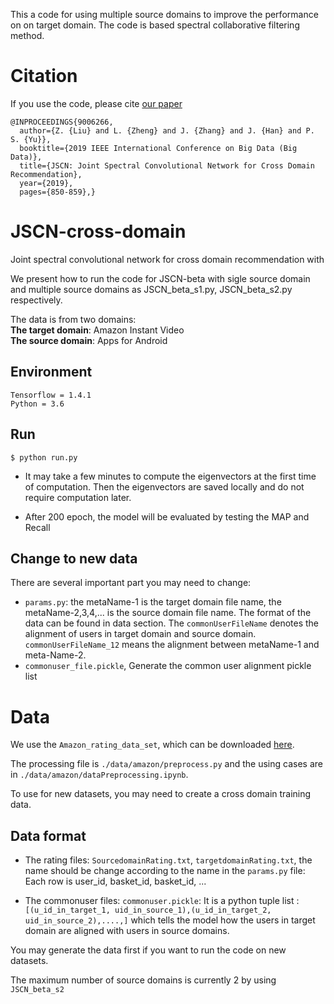 This a code for using multiple source domains to improve the performance on on target domain. The code is based spectral collaborative filtering method.

# Citation
If you use the code, please cite [our paper](https://arxiv.org/abs/1910.08219)
```
@INPROCEEDINGS{9006266,
  author={Z. {Liu} and L. {Zheng} and J. {Zhang} and J. {Han} and P. S. {Yu}},
  booktitle={2019 IEEE International Conference on Big Data (Big Data)},
  title={JSCN: Joint Spectral Convolutional Network for Cross Domain Recommendation},
  year={2019},
  pages={850-859},}
```

# JSCN-cross-domain
Joint spectral convolutional network for cross domain recommendation with 

We present how to run the code for JSCN-beta with sigle source domain and multiple source domains as JSCN_beta_s1.py, JSCN_beta_s2.py respectively. 

The data is from two domains:\
**The target domain**: Amazon Instant Video\
**The source domain**: Apps for Android

## Environment
```
Tensorflow = 1.4.1
Python = 3.6
```

## Run 
``$ python run.py``

- It may take a few minutes to compute the eigenvectors at the first time of computation. Then the eigenvectors are saved locally and do not require computation later.

- After 200 epoch, the model will be evaluated by testing the MAP and Recall

## Change to new data
There are several important part you may need to change:
- `params.py`: the metaName-1 is the target domain file name, the metaName-2,3,4,... is the source domain file name. The format of the data can be found in data section. The `commonUserFileName` denotes the alignment of users in target domain and source domain. `commonUserFileName_12` means the alignment between metaName-1 and meta-Name-2.
- `commonuser_file.pickle`, Generate the common user alignment pickle list

# Data
We use the `Amazon_rating_data_set`, which can be downloaded [here](http://jmcauley.ucsd.edu/data/amazon/).

The processing file is `./data/amazon/preprocess.py` and the using cases are in `./data/amazon/dataPreprocessing.ipynb`.

To use for new datasets, you may need to create a cross domain training data.

## Data format
- The rating files: `SourcedomainRating.txt`, `targetdomainRating.txt`, the name should be change according to the name in the `params.py` file:\
Each row is user_id, basket_id, basket_id, ... 
  
- The commonuser files: `commonuser.pickle`:
  It is a python tuple list : 
  ```[(u_id_in_target_1, uid_in_source_1),(u_id_in_target_2, uid_in_source_2),....,]```
  which tells the model how the users in target domain are aligned with users in source domains.

You may generate the data first if you want to run the code on new datasets.

The maximum number of source domains is currently 2 by using `JSCN_beta_s2`

